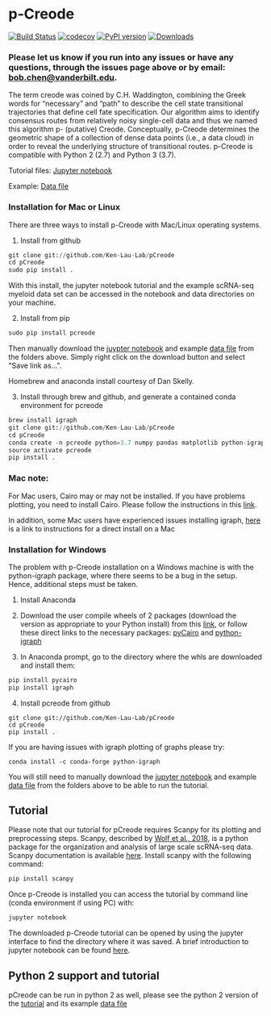 # **p-Creode**

[![Build Status](https://travis-ci.org/KenLauLab/pCreode.svg?branch=master)](https://travis-ci.org/KenLauLab/pCreode)  [![codecov](https://codecov.io/gh/KenLauLab/pCreode/branch/master/graph/badge.svg)](https://codecov.io/gh/KenLauLab/pCreode)   [![PyPI version](https://badge.fury.io/py/pcreode.svg)](https://badge.fury.io/py/pcreode)
[![Downloads](https://pepy.tech/badge/pcreode)](https://pepy.tech/project/pcreode)

### Please let us know if you run into any issues or have any questions, through the issues page above or by email: bob.chen@vanderbilt.edu. 

The term creode was coined by C.H. Waddington, combining the Greek words for “necessary” and “path” to describe the cell state transitional trajectories that define cell fate specification. Our algorithm aims to identify consensus routes from relatively noisy single-cell data and thus we named this algorithm p- (putative) Creode. Conceptually, p-Creode determines the geometric shape of a collection of dense data points (i.e., a data cloud) in order to reveal the underlying structure of transitional routes. p-Creode is compatible with Python 2 (2.7) and Python 3 (3.7).  

Tutorial files: [Jupyter notebook](https://github.com/KenLauLab/pCreode/blob/master/notebooks/pCreode_tutorial.ipynb)

Example: [Data file](https://github.com/KenLauLab/pCreode/blob/master/data/Myeloid_Raw_Normalized_Transformed.h5ad)

### Installation for Mac or Linux

There are three ways to install p-Creode with Mac/Linux operating systems.

1. Install from github
```python
git clone git://github.com/Ken-Lau-Lab/pCreode
cd pCreode
sudo pip install .
```
With this install, the jupyter notebook tutorial and the example scRNA-seq myeloid data set can be accessed in the notebook and data directories on your machine.

2. Install from pip
```python
sudo pip install pcreode
```
Then manually download the [juypter notebook](https://github.com/KenLauLab/pCreode/blob/master/notebooks/pCreode_tutorial.ipynb) and example [data file](https://github.com/KenLauLab/pCreode/blob/master/data/Myeloid_Raw_Normalized_Transformed.h5ad) from the folders above. Simply right click on the download button and select "Save link as...".

Homebrew and anaconda install courtesy of Dan Skelly.

3. Install through brew and github, and generate a contained conda environment for pcreode 
```python
brew install igraph
git clone git://github.com/Ken-Lau-Lab/pCreode
cd pCreode
conda create -n pcreode python=3.7 numpy pandas matplotlib python-igraph jupyter cython
source activate pcreode
pip install .
```

### Mac note: 
For Mac users, Cairo may or may not be installed. If you have problems plotting, you need to install Cairo. Please follow the instructions in this [link](http://macappstore.org/cairo/). 

In addition, some Mac users have experienced issues installing igraph, [here](http://igraph.org/python/#pyinstallosx) is a link to instructions for a direct install on a Mac 

### Installation for Windows

The problem with p-Creode installation on a Windows machine is with the python-igraph package, where there seems to be a bug in the setup.  Hence, additional steps must be taken.

1. Install Anaconda

2. Download the user compile wheels of 2 packages (download the version as appropriate to your Python install) from this [link](http://www.lfd.uci.edu/~gohlke/pythonlibs/), or follow these direct links to the necessary packages: [pyCairo](http://www.lfd.uci.edu/~gohlke/pythonlibs/#pycairo) and [python-igraph](http://www.lfd.uci.edu/~gohlke/pythonlibs/#python-igraph)

3. In Anaconda prompt, go to the directory where the whls are downloaded and install them:  
            
```python   
pip install pycairo
pip install igraph
```

4. Install pcreode from github      

```
git clone git://github.com/Ken-Lau-Lab/pCreode
cd pCreode
pip install .
```

If you are having issues with igraph plotting of graphs please try:

```
conda install -c conda-forge python-igraph
```

You will still need to manually download the [jupyter notebook](https://github.com/KenLauLab/pCreode/blob/master/notebooks/pCreode_tutorial.ipynb) and example [data file](https://github.com/KenLauLab/pCreode/blob/master/data/Myeloid_Raw_Normalized_Transformed.h5ad) from the folders above to be able to run the tutorial.

## Tutorial

Please note that our tutorial for pCreode requires Scanpy for its plotting and preprocessing steps. Scanpy, described by [Wolf et al., 2018](https://doi.org/10.1186/s13059-017-1382-0), is a python package for the organization and analysis of large scale scRNA-seq data. Scanpy documentation is available [here](https://scanpy.readthedocs.io/en/stable/). Install scanpy with the following command:

```python
pip install scanpy
```

Once p-Creode is installed you can access the tutorial by command line (conda environment if using PC) with:

```python
jupyter notebook
```
The downloaded p-Creode tutorial can be opened by using the jupyter interface to find the directory where it was saved. A brief introduction to jupyter notebook can be found [here](https://www.datacamp.com/community/tutorials/tutorial-jupyter-notebook#gs.P04bH=8).

## Python 2 support and tutorial 

pCreode can be run in python 2 as well, please see the python 2 version of the [tutorial](https://github.com/KenLauLab/pCreode/blob/master/notebooks/pCreode_tutorial_python_2.ipynb) and its example [data file](https://github.com/KenLauLab/pCreode/blob/master/data/Myeloid_with_IDs_python_2.csv.gz)

